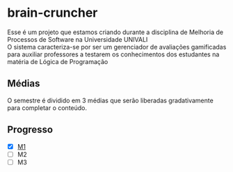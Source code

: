 # brain-cruncher
Esse é um projeto que estamos criando durante a disciplina de Melhoria de Processos de Software na Universidade UNIVALI<br>
O sistema caracteriza-se por ser um gerenciador de avaliações gamificadas para auxiliar professores a testarem os conhecimentos dos estudantes na matéria de Lógica de Programação<br>
## Médias
O semestre é dividido em 3 médias que serão liberadas gradativamente para completar o conteúdo.<br>
## Progresso
- [x] [M1](./M1)<br>
- [ ] M2<br>
- [ ] M3<br>
